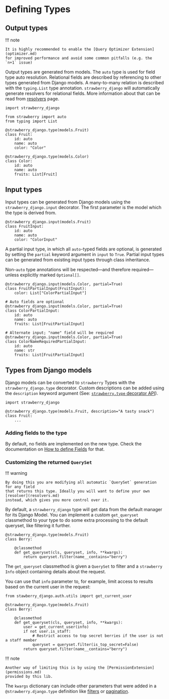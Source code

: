 # Defining Types

## Output types

!!! note

    It is highly recommended to enable the [Query Optimizer Extension](optimizer.md)
    for improved performance and avoid some common pitfalls (e.g. the `n+1` issue)

Output types are generated from models. The `auto` type is used for field type auto resolution.
Relational fields are described by referencing to other types generated from Django models.
A many-to-many relation is described with the `typing.List` type annotation.
`strawberry_django` will automatically generate resolvers for relational fields.
More information about that can be read from [resolvers](resolvers.md) page.

```{.python title=types.py}
import strawberry_django

from strawberry import auto
from typing import List

@strawberry_django.type(models.Fruit)
class Fruit:
    id: auto
    name: auto
    color: "Color"

@strawberry_django.type(models.Color)
class Color:
    id: auto
    name: auto
    fruits: List[Fruit]
```

## Input types

Input types can be generated from Django models using the `strawberry_django.input` decorator.
The first parameter is the model which the type is derived from.

```{.python title=types.py}
@strawberry_django.input(models.Fruit)
class FruitInput:
    id: auto
    name: auto
    color: "ColorInput"
```

A partial input type, in which all `auto`-typed fields are optional, is generated by setting the `partial` keyword argument in `input` to `True`.
Partial input types can be generated from existing input types through class inheritance.

Non-`auto` type annotations will be respected—and therefore required—unless explicitly marked `Optional[]`.

```{.python title=types.py}
@strawberry_django.input(models.Color, partial=True)
class FruitPartialInput(FruitInput):
    color: List["ColorPartialInput"]

# Auto fields are optional
@strawberry_django.input(models.Color, partial=True)
class ColorPartialInput:
    id: auto
    name: auto
    fruits: List[FruitPartialInput]

# Alternate input; "name" field will be required
@strawberry_django.input(models.Color, partial=True)
class ColorNameRequiredPartialInput:
    id: auto
    name: str
    fruits: List[FruitPartialInput]
```

## Types from Django models

Django models can be converted to `strawberry` Types with the `strawberry_django.type` decorator. Custom descriptions can be added using the `description` keyword argument (See: [`strawberry.type` decorator API](https://strawberry.rocks/docs/types/object-types#api)).

```{.python title=types.py}
import strawberry_django

@strawberry_django.type(models.Fruit, description="A tasty snack")
class Fruit:
    ...
```

### Adding fields to the type

By default, no fields are implemented on the new type. Check the documentation
on [How to define Fields](fields.md) for that.

### Customizing the returned `QuerySet`

!!! warning

    By doing this you are modifying all automatic `QuerySet` generation for any field
    that returns this type. Ideally you will want to define your own [resolver](resolvers.md)
    instead, which gives you more control over it.

By default, a `strawberry_django` type will get data from the default manager for its Django Model.
You can implement a custom `get_queryset` classmethod to your type to do some extra processing to the default queryset,
like filtering it further.

```{.python title=types.py}
@strawberry_django.type(models.Fruit)
class Berry:

    @classmethod
    def get_queryset(cls, queryset, info, **kwargs):
        return queryset.filter(name__contains="berry")
```

The `get_queryset` classmethod is given a `QuerySet` to filter and
a `strawberry` `Info` object containing details about the request.

You can use that `info` parameter to, for example,
limit access to results based on the current user in the request:

```{.python title=types.py}
from stawberry_django.auth.utils import get_current_user

@strawberry_django.type(models.Fruit)
class Berry:

    @classmethod
    def get_queryset(cls, queryset, info, **kwargs):
        user = get_current_user(info)
        if not user.is_staff:
            # Restrict access to top secret berries if the user is not a staff member
            queryset = queryset.filter(is_top_secret=False)
        return queryset.filter(name__contains="berry")
```

!!! note

    Another way of limiting this is by using the [PermissionExtension](permissions.md)
    provided by this lib.

The `kwargs` dictionary can include other parameters that were added in a `@strawberry.django.type` definition
like [filters](filters.md) or [pagination](pagination.md).
